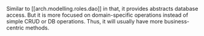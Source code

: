 
Similar to [[arch.modelling.roles.dao]] in that, it provides abstracts database access. But it is more focused on domain-specific operations instead of simple CRUD or DB operations. Thus, it will usually have more business-centric methods.